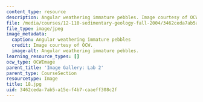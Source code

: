 ```yaml
---
content_type: resource
description: Angular weathering immature pebbles. Image courtesy of OCW.
file: /media/courses/12-110-sedimentary-geology-fall-2004/3462ceda7ab5a15ef4b7caaeff308c2f_18.jpg
file_type: image/jpeg
image_metadata:
  caption: Angular weathering immature pebbles
  credit: Image courtesy of OCW.
  image-alt: Angular weathering immature pebbles.
learning_resource_types: []
ocw_type: OCWImage
parent_title: 'Image Gallery: Lab 2'
parent_type: CourseSection
resourcetype: Image
title: 18.jpg
uid: 3462ceda-7ab5-a15e-f4b7-caaeff308c2f
---
```

